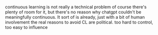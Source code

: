 continuous learning is not really a technical problem
of course there's plenty of room for it, but there's no reason why chatgpt couldn't be meaningfully continuous. It sort of is already, just with a bit of human involvement
the real reasons to avoid CL are political. too hard to control, too easy to influence

